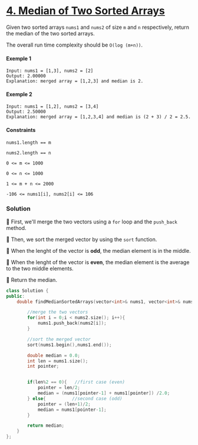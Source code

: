 # [4. Median of Two Sorted Arrays](https://leetcode.com/problems/median-of-two-sorted-arrays/)

Given two sorted arrays `nums1` and `nums2` of size `m` and `n` respectively, return the median of the two sorted arrays.

The overall run time complexity should be `O(log (m+n))`.

#### Exemple 1

```
Input: nums1 = [1,3], nums2 = [2]
Output: 2.00000
Explanation: merged array = [1,2,3] and median is 2.
```

#### Exemple 2

```
Input: nums1 = [1,2], nums2 = [3,4]
Output: 2.50000
Explanation: merged array = [1,2,3,4] and median is (2 + 3) / 2 = 2.5.
```

#### Constraints

```
nums1.length == m

nums2.length == n

0 <= m <= 1000

0 <= n <= 1000

1 <= m + n <= 2000

-106 <= nums1[i], nums2[i] <= 106
```

### Solution

📌 First, we'll merge the two vectors using a `for` loop and the `push_back` method.

📌 Then, we sort the merged vector by using the `sort` function.

📌 When the lenght of the vector is **odd**, the median element is in the middle.

📌 When the lenght of the vector is **even**, the median element is the average to the two middle elements.

📌 Return the median.

```cpp
class Solution {
public:
    double findMedianSortedArrays(vector<int>& nums1, vector<int>& nums2) {

        //merge the two vectors
        for(int i = 0;i < nums2.size(); i++){
            nums1.push_back(nums2[i]);
        }

        //sort the merged vector
        sort(nums1.begin(),nums1.end());

        double median = 0.0;
        int len = nums1.size();
        int pointer;


        if(len%2 == 0){   //first case (even)
            pointer = len/2;
            median = (nums1[pointer-1] + nums1[pointer]) /2.0;
        } else{          //second case (odd)
            pointer = (len+1)/2;
            median = nums1[pointer-1];
        }

        return median;
    }
};
```
